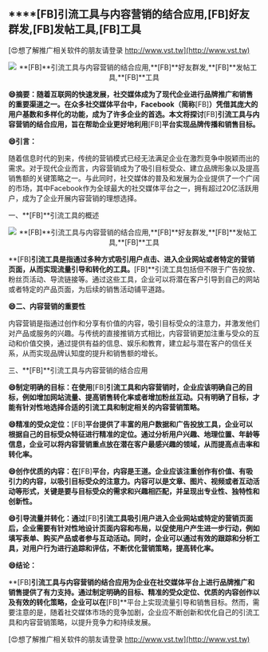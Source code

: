 ## ****[FB]**引流工具与内容营销的结合应用,**[FB]**好友群发,**[FB]**发帖工具,**[FB]**工具**

[😍想了解推广相关软件的朋友请登录 http://www.vst.tw](http://www.vst.tw)

 <center><img src="https://vst.tw/MP4/tuiguang/png/1.png" alt="**[FB]**引流工具与内容营销的结合应用,**[FB]**好友群发,**[FB]**发帖工具,**[FB]**工具"></center>

**😄摘要：随着互联网的快速发展，社交媒体成为了现代企业进行品牌推广和销售的重要渠道之一。在众多社交媒体平台中，Facebook（简称**[FB]**）凭借其庞大的用户基数和多样化的功能，成为了许多企业的首选。本文将探讨**[FB]**引流工具与内容营销的结合应用，旨在帮助企业更好地利用**[FB]**平台实现品牌传播和销售目标。**

**😄引言：**

随着信息时代的到来，传统的营销模式已经无法满足企业在激烈竞争中脱颖而出的需求。对于现代企业而言，内容营销成为了吸引目标受众、建立品牌形象以及提高销售额的关键策略之一。与此同时，社交媒体的普及和发展为企业提供了一个广阔的市场，其中Facebook作为全球最大的社交媒体平台之一，拥有超过20亿活跃用户，成为了企业开展内容营销的理想选择。

一、**[FB]**引流工具的概述

 <center><img src="https://vst.tw/MP4/tuiguang/png/6.png" alt="**[FB]**引流工具与内容营销的结合应用,**[FB]**好友群发,**[FB]**发帖工具,**[FB]**工具"></center>

**[FB]**引流工具是指通过多种方式吸引用户点击、进入企业网站或者特定的营销页面，从而实现流量引导和转化的工具。**[FB]**引流工具包括但不限于广告投放、粉丝页活动、导流链接等。通过这些工具，企业可以将潜在客户引导到自己的网站或者特定的产品页面，为后续的销售活动铺平道路。

**😄二、内容营销的重要性**

内容营销是指通过创作和分享有价值的内容，吸引目标受众的注意力，并激发他们对产品或服务的兴趣。与传统的直接推销方式相比，内容营销更加注重与受众的互动和价值交换，通过提供有益的信息、娱乐和教育，建立起与潜在客户的信任关系，从而实现品牌认知度的提升和销售额的增长。

三、**[FB]**引流工具与内容营销的结合应用

**😄制定明确的目标：在使用**[FB]**引流工具和内容营销时，企业应该明确自己的目标，例如增加网站流量、提高销售转化率或者增加粉丝互动。只有明确了目标，才能有针对性地选择合适的引流工具和制定相关的内容营销策略。**

**😄精准的受众定位：**[FB]**平台提供了丰富的用户数据和广告投放工具，企业可以根据自己的目标受众特征进行精准的定位。通过分析用户兴趣、地理位置、年龄等信息，企业可以将内容营销重点放在潜在客户最感兴趣的领域，从而提高点击率和转化率。**

**😄创作优质的内容：在**[FB]**平台，内容是王道。企业应该注重创作有价值、有吸引力的内容，以吸引目标受众的注意力。内容可以是文章、图片、视频或者互动活动等形式，关键是要与目标受众的需求和兴趣相匹配，并呈现出专业性、独特性和创新性。**

**😄引导流量并转化：通过**[FB]**引流工具吸引用户进入企业网站或特定的营销页面后，企业需要有针对性地设计页面内容和布局，以促使用户产生进一步行动，例如填写表单、购买产品或者参与互动活动。同时，企业可以通过有效的跟踪和分析工具，对用户行为进行追踪和评估，不断优化营销策略，提高转化率。**

**😄结论：**

**[FB]**引流工具与内容营销的结合应用为企业在社交媒体平台上进行品牌推广和销售提供了有力支持。通过制定明确的目标、精准的受众定位、优质的内容创作以及有效的转化策略，企业可以在**[FB]**平台上实现流量引导和销售目标。然而，需要注意的是，随着社交媒体市场的竞争加剧，企业应不断创新和优化自己的引流工具和内容营销策略，以提升竞争力和持续发展。

[😍想了解推广相关软件的朋友请登录 http://www.vst.tw](http://www.vst.tw)



